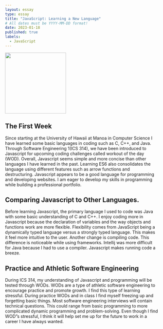 ```yaml
---
layout: essay
type: essay
title: "JavaScript: Learning a New Language"
# All dates must be YYYY-MM-DD format!
date: 2023-01-18
published: true
labels:
  - JavaScript
---
```


<img width="200px" class="rounded float-start pe-4" src="...img/download (1).jpg">


## The First Week

Since starting at the University of Hawaii at Manoa in Computer Science I have learned some basic languages in coding such as C, C++, and Java. Through Software Engineering 1(ICS 314), we have been introduced to Javascript for upcoming coding challenges called workout of the day (WOD). Overall, Javascript seems simple and more concise than other languages I have learned in the past. Learning ES6 also consolidates the language using different features such as arrow functions and destructuring. Javascript appears to be a good language for programming and developing websites. I am eager to develop my skills in programming while building a professional portfolio. 

## Comparing Javascript to Other Languages.

Before learning Javascript, the primary language I used to code was Java with some basic understanding of C and C++. I enjoy coding more in Javascript because the declaration of variables and the way objects and functions work are more flexible. Flexibility comes from JavaScript being a dynamically typed language versus a strongly typed language. This makes it feel more intuitive to the user. Another change is compiling code. This difference is noticeable while using frameworks. Intellij was more difficult for Java because I had to use a compiler. Javascript makes running code a breeze.

## Practice and Athletic Software Engineering

During ICS 314, my understanding of Javascript and programming will be tested through WODs. WODs are a type of athletic software engineering to encourage practice and promote growth. I find this type of learning stressful. During practice WODs and in class I find myself freezing up and forgetting basic things. Most software engineering interviews will contain technical questions. This could range from basic programming to more complicated dynamic programming and problem-solving. Even though I find WOD”s stressful, I think it will help set me up for the future to work in a career I have always wanted. 
